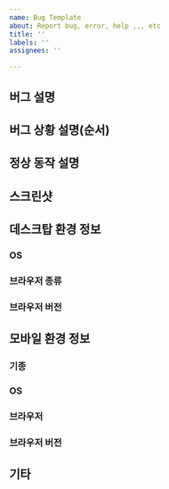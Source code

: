 ```yaml
---
name: Bug Template
about: Report bug, error, help ,,, etc
title: ''
labels: ''
assignees: ''

---
```


## 버그 설명

## 버그 상황 설명(순서)

## 정상 동작 설명

## 스크린샷

## 데스크탑 환경 정보

### OS

### 브라우저 종류

### 브라우저 버전

## 모바일 환경 정보

### 기종

### OS

### 브라우저

### 브라우저 버전

## 기타
